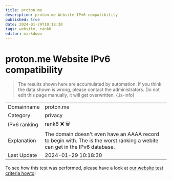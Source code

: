 ```yaml
---
title: proton.me
description: proton.me Website IPv6 compatibility
published: true
date: 2024-01-29T10:18:30
tags: website, rank6
editor: markdown
---
```


# proton.me Website IPv6 compatibility

> The results shown here are accumulated by automation. If you think the data shown is wrong, please contact the administrators. 
> Do not edit this page manually, it will get overwritten.
{.is-info}


|   |   |
| - | - |
| Domainname | proton.me
| Category | privacy |
| IPv6 ranking | rank6 :x: :wastebasket: |
| Explanation | The domain doesn't even have an AAAA record to begin with. The is the worst ranking a webite can get in the IPv6 database. |
| Last Update | 2024-01-29 10:18:30 |

To see how this test was performed, please have a look at [our website test criteria howto](/howto/testcriteria/website)!


